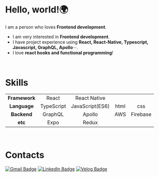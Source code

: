 # Hello, world!🌍

I am a person who loves **Frontend development**.

- I am very interested in **Frontend development**.
- I have project experience using **React, React-Native, Typescript, Javascript, GraphQL, Apollo**···.
- I love **react hooks and functional programming**!

<br/>

# Skills

|                 |            |                 |      |          |
| :-------------: | :--------: | :-------------: | :--: | :------: |
|  **Framework**  |   React    |  React Native   |      |          |
| **Language** | TypeScript | JavaScript(ES6) | html |   css    |
|   **Backend**   |  GraphQL   |     Apollo      | AWS  | Firebase |
|     **etc**     |    Expo    |      Redux      |      |          |

<br/>

# Contacts

[![Gmail Badge](https://img.shields.io/badge/Gmail-d14836?style=flat-square&logo=Gmail&logoColor=white&link=mailto:leeesangheee@gmail.com)](mailto:leeesangheee@gmail.com)
[![LinkedIn Badge](http://img.shields.io/badge/-LinkedIn-0072b1?style=flat&logo=linkedin&link=https://www.linkedin.com/in/sanghee-lee-52ba5a1a8)](https://www.linkedin.com/in/sanghee-lee-52ba5a1a8)
[![Velog Badge](http://img.shields.io/badge/-Velog-20c997?style=flat&link=https://velog.io/@leeesangheee)](https://velog.io/@leeesangheee)
